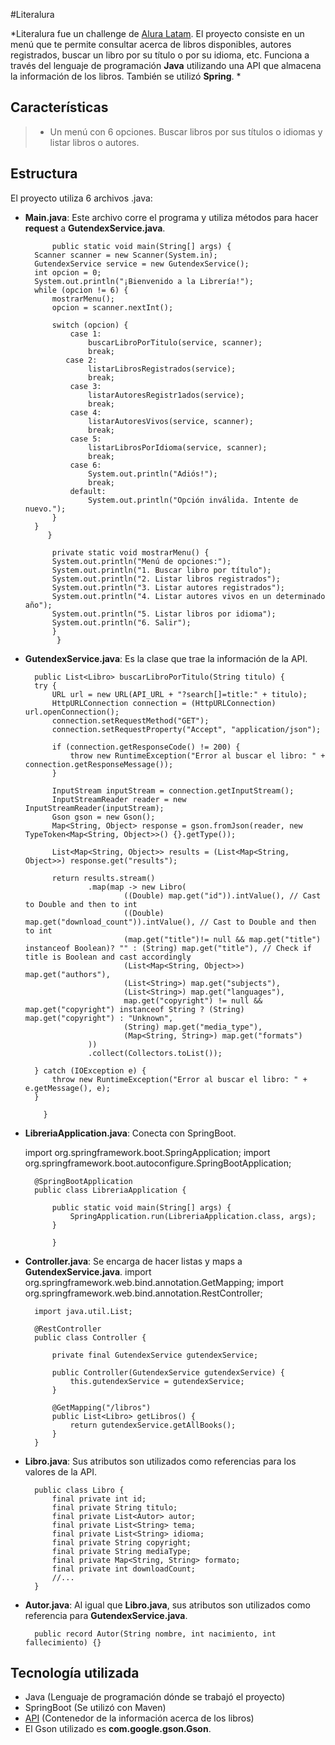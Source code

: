 #Literalura

*Literalura fue un challenge de [Alura Latam](https://github.com/alura-es-cursos "Alura Latam"). 
El proyecto consiste en un menú que te permite consultar acerca de libros disponibles, autores registrados, buscar un libro por su título o por su idioma, etc. Funciona a través del lenguaje de programación **Java** utilizando una API que almacena la información de los libros. También se utilizó **Spring**. *
## Características

>- Un menú con 6 opciones. Buscar libros por sus títulos o idiomas y listar libros o autores.


## Estructura

El proyecto utiliza 6 archivos .java:
- **Main.java**: Este archivo corre el programa y utiliza métodos para hacer **request** a **GutendexService.java**.

		    public static void main(String[] args) {
        Scanner scanner = new Scanner(System.in);
        GutendexService service = new GutendexService();
        int opcion = 0;
        System.out.println("¡Bienvenido a la Librería!");
        while (opcion != 6) {
            mostrarMenu();
            opcion = scanner.nextInt();

            switch (opcion) {
                case 1:
                    buscarLibroPorTitulo(service, scanner);
                    break;
               case 2:
                    listarLibrosRegistrados(service);
                    break;
                case 3:
                    listarAutoresRegistr1ados(service);
                    break;
                case 4:
                    listarAutoresVivos(service, scanner);
                    break;
                case 5:
                    listarLibrosPorIdioma(service, scanner);
                    break;
                case 6:
                    System.out.println("Adiós!");
                    break;
                default:
                    System.out.println("Opción inválida. Intente de nuevo.");
            }
        }
 		   }

		    private static void mostrarMenu() {
			System.out.println("Menú de opciones:");
			System.out.println("1. Buscar libro por título");
			System.out.println("2. Listar libros registrados");
			System.out.println("3. Listar autores registrados");
			System.out.println("4. Listar autores vivos en un determinado año");
			System.out.println("5. Listar libros por idioma");
			System.out.println("6. Salir");
			}
			 }

- **GutendexService.java**: Es la clase que trae la información de la API.

		public List<Libro> buscarLibroPorTitulo(String titulo) {
        try {
            URL url = new URL(API_URL + "?search[]=title:" + titulo);
            HttpURLConnection connection = (HttpURLConnection) url.openConnection();
            connection.setRequestMethod("GET");
            connection.setRequestProperty("Accept", "application/json");

            if (connection.getResponseCode() != 200) {
                throw new RuntimeException("Error al buscar el libro: " + connection.getResponseMessage());
            }

            InputStream inputStream = connection.getInputStream();
            InputStreamReader reader = new InputStreamReader(inputStream);
            Gson gson = new Gson();
            Map<String, Object> response = gson.fromJson(reader, new TypeToken<Map<String, Object>>() {}.getType());

            List<Map<String, Object>> results = (List<Map<String, Object>>) response.get("results");

            return results.stream()
                    .map(map -> new Libro(
                            ((Double) map.get("id")).intValue(), // Cast to Double and then to int
                            ((Double) map.get("download_count")).intValue(), // Cast to Double and then to int
                            (map.get("title")!= null && map.get("title") instanceof Boolean)? "" : (String) map.get("title"), // Check if title is Boolean and cast accordingly
                            (List<Map<String, Object>>) map.get("authors"),
                            (List<String>) map.get("subjects"),
                            (List<String>) map.get("languages"),
                            map.get("copyright") != null && map.get("copyright") instanceof String ? (String) map.get("copyright") : "Unknown",
                            (String) map.get("media_type"),
                            (Map<String, String>) map.get("formats")
                    ))
                    .collect(Collectors.toList());

        } catch (IOException e) {
            throw new RuntimeException("Error al buscar el libro: " + e.getMessage(), e);
        }

  		  }
  


- **LibreriaApplication.java**: Conecta con SpringBoot.

   	import org.springframework.boot.SpringApplication;
		import org.springframework.boot.autoconfigure.SpringBootApplication;

		@SpringBootApplication
		public class LibreriaApplication {

			public static void main(String[] args) {
				SpringApplication.run(LibreriaApplication.class, args);
			}

			}

- **Controller.java**: Se encarga de hacer listas y maps a **GutendexService.java**. 
		import org.springframework.web.bind.annotation.GetMapping;
		import org.springframework.web.bind.annotation.RestController;

		import java.util.List;

		@RestController
		public class Controller {

			private final GutendexService gutendexService;

			public Controller(GutendexService gutendexService) {
				this.gutendexService = gutendexService;
			}

			@GetMapping("/libros")
			public List<Libro> getLibros() {
				return gutendexService.getAllBooks();
			}
		}
- **Libro.java**: Sus atributos son utilizados como referencias para los valores de la API.

		public class Libro {
			final private int id;
			final private String titulo;
			final private List<Autor> autor;
			final private List<String> tema;
			final private List<String> idioma;
			final private String copyright;
			final private String mediaType;
			final private Map<String, String> formato;
			final private int downloadCount;
			//...
		}
- **Autor.java**: Al igual que **Libro.java**, sus atributos son utilizados como referencia para **GutendexService.java**. 

  		public record Autor(String nombre, int nacimiento, int fallecimiento) {}
## Tecnología utilizada
- Java (Lenguaje de programación dónde se trabajó el proyecto)
- SpringBoot (Se utilizó con Maven)
- [API](https://gutendex.com/) (Contenedor de la información acerca de los libros)
- El Gson utilizado es  **com.google.gson.Gson**.
